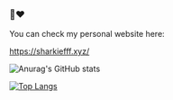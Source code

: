 ### 👋❤️


<!--
**2020dfff/2020dfff** is a ✨ _special_ ✨ repository because its `README.md` (this file) appears on your GitHub profile.

Here are some ideas to get you started:

- 🔭 I’m currently working on ...
- 🌱 I’m currently learning ...
- 👯 I’m looking to collaborate on ...
- 🤔 I’m looking for help with ...&theme=tokyonight)
- 💬 Ask me about ...
- 📫 How to reach me: ...
- 😄 Pronouns: ...
- ⚡ Fun fact: ...
-->


You can check my personal website here:

<https://sharkiefff.xyz/>

![Anurag's GitHub stats](https://github-readme-stats.vercel.app/api?username=2020dfff&show_icons=true)

[![Top Langs](https://github-readme-stats.vercel.app/api/top-langs/?username=2020dfff&layout=compact)](https://github.com/anuraghazra/github-readme-stats)

<!--
![willianrod's wakatime stats](https://github-readme-stats.vercel.app/api/wakatime?username=sharkiefff)](https://github.com/anuraghazra/github-readme-stats)
-->
